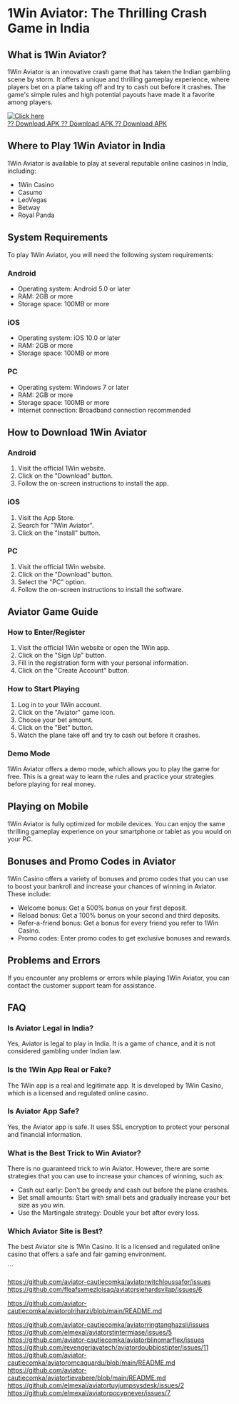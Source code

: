 # 1Win Aviator: The Thrilling Crash Game in India

## What is 1Win Aviator?

1Win Aviator is an innovative crash game that has taken the Indian
gambling scene by storm. It offers a unique and thrilling gameplay
experience, where players bet on a plane taking off and try to cash out
before it crashes. The game\'s simple rules and high potential payouts
have made it a favorite among players.

[![Click
here](https://readscoops.com/wp-content/uploads/2023/03/Readscoop-aviator-1-1.jpg)](https://traff.sbs/deff)\
[?? Download APK ?? Download APK ?? Download
APK](https://traff.sbs/deff)

## Where to Play 1Win Aviator in India

1Win Aviator is available to play at several reputable online casinos in
India, including:

-   1Win Casino
-   Casumo
-   LeoVegas
-   Betway
-   Royal Panda

## System Requirements

To play 1Win Aviator, you will need the following system requirements:

### Android

-   Operating system: Android 5.0 or later
-   RAM: 2GB or more
-   Storage space: 100MB or more

### iOS

-   Operating system: iOS 10.0 or later
-   RAM: 2GB or more
-   Storage space: 100MB or more

### PC

-   Operating system: Windows 7 or later
-   RAM: 2GB or more
-   Storage space: 100MB or more
-   Internet connection: Broadband connection recommended

## How to Download 1Win Aviator

### Android

1.  Visit the official 1Win website.
2.  Click on the "Download" button.
3.  Follow the on-screen instructions to install the app.

### iOS

1.  Visit the App Store.
2.  Search for "1Win Aviator".
3.  Click on the "Install" button.

### PC

1.  Visit the official 1Win website.
2.  Click on the "Download" button.
3.  Select the "PC" option.
4.  Follow the on-screen instructions to install the software.

## Aviator Game Guide

### How to Enter/Register

1.  Visit the official 1Win website or open the 1Win app.
2.  Click on the "Sign Up" button.
3.  Fill in the registration form with your personal information.
4.  Click on the "Create Account" button.

### How to Start Playing

1.  Log in to your 1Win account.
2.  Click on the "Aviator" game icon.
3.  Choose your bet amount.
4.  Click on the "Bet" button.
5.  Watch the plane take off and try to cash out before it crashes.

### Demo Mode

1Win Aviator offers a demo mode, which allows you to play the game for
free. This is a great way to learn the rules and practice your
strategies before playing for real money.

## Playing on Mobile

1Win Aviator is fully optimized for mobile devices. You can enjoy the
same thrilling gameplay experience on your smartphone or tablet as you
would on your PC.

## Bonuses and Promo Codes in Aviator

1Win Casino offers a variety of bonuses and promo codes that you can use
to boost your bankroll and increase your chances of winning in Aviator.
These include:

-   Welcome bonus: Get a 500% bonus on your first deposit.
-   Reload bonus: Get a 100% bonus on your second and third deposits.
-   Refer-a-friend bonus: Get a bonus for every friend you refer to 1Win
    Casino.
-   Promo codes: Enter promo codes to get exclusive bonuses and rewards.

## Problems and Errors

If you encounter any problems or errors while playing 1Win Aviator, you
can contact the customer support team for assistance.

## FAQ

### Is Aviator Legal in India?

Yes, Aviator is legal to play in India. It is a game of chance, and it
is not considered gambling under Indian law.

### Is the 1Win App Real or Fake?

The 1Win app is a real and legitimate app. It is developed by 1Win
Casino, which is a licensed and regulated online casino.

### Is Aviator App Safe?

Yes, the Aviator app is safe. It uses SSL encryption to protect your
personal and financial information.

### What is the Best Trick to Win Aviator?

There is no guaranteed trick to win Aviator. However, there are some
strategies that you can use to increase your chances of winning, such
as:

-   Cash out early: Don\'t be greedy and cash out before the plane
    crashes.
-   Bet small amounts: Start with small bets and gradually increase your
    bet size as you win.
-   Use the Martingale strategy: Double your bet after every loss.

### Which Aviator Site is Best?

The best Aviator site is 1Win Casino. It is a licensed and regulated
online casino that offers a safe and fair gaming environment.

\`\`\`



https://github.com/aviator-cautiecomka/aviatorwitchloussafor/issues
https://github.com/fleafsxmezloisaq/aviatorsiehardsvilap/issues/6

https://github.com/aviator-cautiecomka/aviatorolriharzi/blob/main/README.md

https://github.com/aviator-cautiecomka/aviatorringtanghazsli/issues
https://github.com/elmexal/aviatorstintermiase/issues/5
https://github.com/aviator-cautiecomka/aviatorblinomarflex/issues
https://github.com/revengerjavatech/aviatordoubbiostipter/issues/11
https://github.com/aviator-cautiecomka/aviatoromcaquardu/blob/main/README.md
https://github.com/aviator-cautiecomka/aviatortievabere/blob/main/README.md
https://github.com/elmexal/aviatortuyjumpsysdesk/issues/2
https://github.com/elmexal/aviatorpocypnever/issues/7
